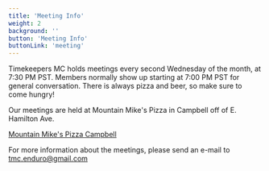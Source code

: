 ```yaml
---
title: 'Meeting Info'
weight: 2
background: ''
button: 'Meeting Info'
buttonLink: 'meeting'
---
```


Timekeepers MC holds meetings every second Wednesday of the month, at 7:30 PM PST. Members normally show up starting at 7:00 PM PST for general conversation. There is always pizza and beer, so make sure to come hungry!

Our meetings are held at Mountain Mike's Pizza in Campbell off of E. Hamilton Ave.

[Mountain Mike's Pizza Campbell](https://goo.gl/maps/BH1gcy3DGKmjhKGJA)

For more information about the meetings, please send an e-mail to [tmc.enduro@gmail.com](mailto:tmc.enduro@gmail.com)